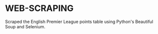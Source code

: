 # WEB-SCRAPING
Scraped the English Premier League points table using Python's Beautiful Soup and Selenium.
